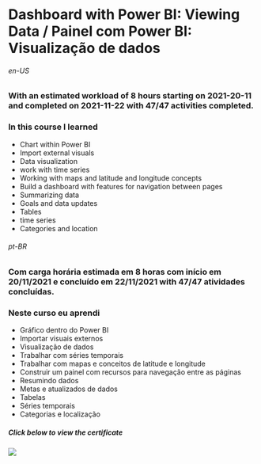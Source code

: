 # Dashboard with Power BI: Viewing Data / Painel com Power BI: Visualização de dados

###### en-US
### With an estimated workload of 8 hours starting on 2021-20-11 and completed on 2021-11-22 with 47/47 activities completed.
### In this course I learned
* Chart within Power BI
* Import external visuals
* Data visualization
* work with time series
* Working with maps and latitude and longitude concepts
* Build a dashboard with features for navigation between pages
* Summarizing data
* Goals and data updates
* Tables
* time series
* Categories and location

###### pt-BR
### Com carga horária estimada em 8 horas com início em 20/11/2021 e concluído em 22/11/2021 with 47/47 atividades concluídas.

### Neste curso eu aprendi
* Gráfico dentro do Power BI
* Importar visuais externos
* Visualização de dados
* Trabalhar com séries temporais
* Trabalhar com mapas e conceitos de latitude e longitude
* Construir um painel com recursos para navegação entre as páginas
* Resumindo dados
* Metas e atualizados de dados
* Tabelas
* Séries temporais
* Categorias e localização


##### Click below to view the certificate
[![](https://cdn4.iconfinder.com/data/icons/business-1221/24/Certificate-64.png)](https://cursos.alura.com.br/certificate/wesley-comput/power-bi-visualizando-dados)

